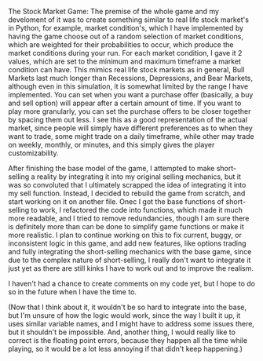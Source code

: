 The Stock Market Game:
The premise of the whole game and my develoment of it was to create something similar to real life stock market's in Python, for example, market condition's, which I have implemented by having the game choose out of a random selection of market conditions, which are weighted for their probabilities to occur, which produce the market conditions during your run.
For each market condition, I gave it 2 values, which are set to the minimum and maximum timeframe a market condition can have. This mimics real life stock markets as in general, Bull Markets last much longer than Recessions, Depressions, and Bear Markets, although even in this simulation, it is somewhat limited by the range I have implemented.
You can set when you want a purchase offer (basically, a buy and sell option) will appear after a certain amount of time. If you want to play more granularly, you can set the purchase offers to be closer together by spacing them out less. 
I see this as a good representation of the actual market, since people will simply have different preferences as to when they want to trade, some might trade on a daily timeframe, while other may trade on weekly, monthly, or minutes, and this simply gives the player customizability.

After finishing the base model of the game, I attempted to make short-selling a reality by integrating it into my original selling mechanics, but it was so convoluted that I ultimately scrapped the idea of integrating it into my sell function.
Instead, I decided to rebuild the game from scratch, and start working on it on another file.
Onec I got the base functions of short-selling to work, I refactored the code into functions, which made it much more readable, and I tried to remove redundancies, though I am sure there is definitely more than can be done to simplify game functions or make it more realistic.
I plan to continue working on this to fix current, buggy, or inconsistent logic in this game, and add new features, like options trading and fully integrating the short-selling mechanics with the base game, since due to the complex nature of short-selling, I really don't want to integrate it just yet as there are still kinks I have to work out and to improve the realism.

I haven't had a chance to create comments on my code yet, but I hope to do so in the future when I have the time to. 

(Now that I think about it, it wouldn't be so hard to integrate into the base, but I'm unsure of how the logic would work, since the way I built it up, it uses similar variable names, and I might have to address some issues there, but it shouldn't be impossible. 
And, another thing, I would really like to correct is the floating point errors, because they happen all the time while playing, so it would be a lot less annoying if that didn't keep happening.)
